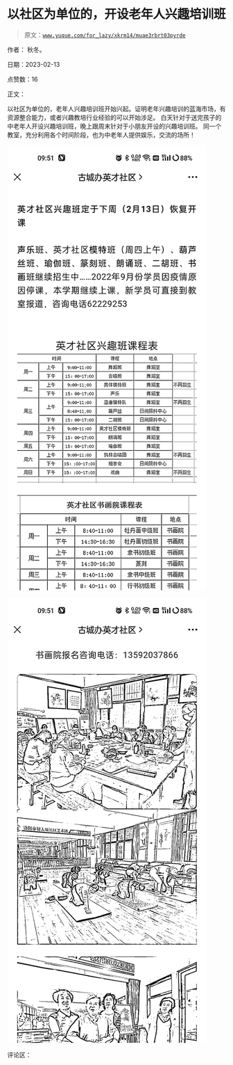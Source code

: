 # 以社区为单位的，开设老年人兴趣培训班

> 原文：[`www.yuque.com/for_lazy/xkrm14/muae3rbrt03pyrde`](https://www.yuque.com/for_lazy/xkrm14/muae3rbrt03pyrde)

作者： 秋冬。

日期：2023-02-13

点赞数：16

正文：

以社区为单位的，老年人兴趣培训班开始兴起。证明老年兴趣培训的蓝海市场，有资源整合能力，或者兴趣教培行业经验的可以开始涉足。 白天针对于送完孩子的中老年人开设兴趣培训班，晚上跟周末针对于小朋友开设的兴趣培训班。 同一个教室，充分利用各个时间阶段，也为中老年人提供娱乐，交流的场所！

![](img/e40929abfeba6caf2ea3c08a9d7c8c42.png)  

![](img/0c240e1770f7bb9f6408352087f26589.png)  

评论区：



